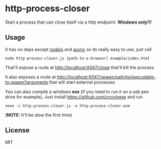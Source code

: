 # http-process-closer
Start a process that can close itself via a http endpoint. **Windows only!!!**


## Usage
It has no deps except [nodejs](http://nodejs.org/) and [async](https://github.com/caolan/async) so its really easy to use, just call

    node http-process-closer.js [path-to-a-browser] example/index.html

That'll expose a route at <http://localhost:9347/close> that'll kill the process.

It also exposes a route at <http://localhost:9347/spawn/path/to/executable-to-spawn?arguments> that will start external processes

You can also compile a windows **exe** (if you need to run it on a usb pen drive for example), Just install <https://github.com/crcn/nexe> and run

    nexe -i http-process-closer.js -o http-process-closer.exe

(**NOTE:** It'll be slow the first time)

## License
MIT
